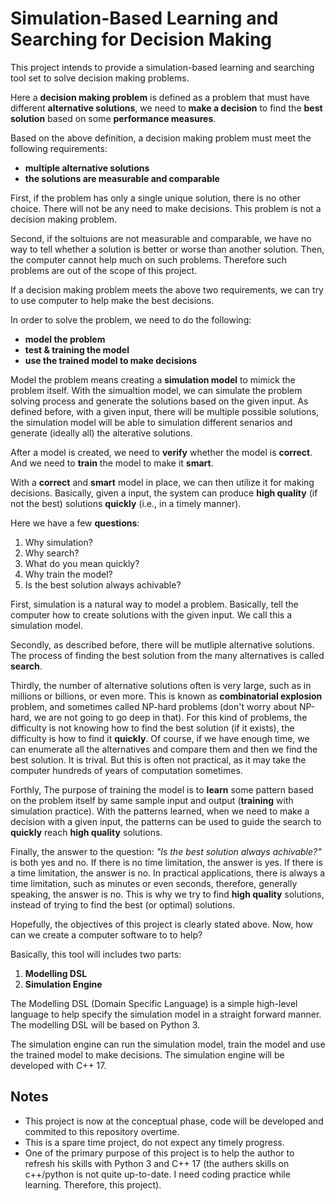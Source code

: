 # Simulation-Based Learning and Searching for Decision Making

This project intends to provide a simulation-based learning and searching tool set to solve decision making problems.

Here a **decision making problem** is defined as a problem that must have different **alternative solutions**, we need to **make a decision** to find the **best solution** based on some **performance measures**.

Based on the above definition, a decision making problem must meet the following requirements:

  - **multiple alternative solutions**
  - **the solutions are measurable and comparable**

First, if the problem has only a single unique solution, there is no other choice. There will not be any need to make decisions. This problem is not a decision making problem.

Second, if the soltuions are not measurable and comparable, we have no way to tell whether a solution is better or worse than another solution. Then, the computer cannot help much on such problems. Therefore such problems are out of the scope of this project. 

If a decision making problem meets the above two requirements, we can try to use computer to help make the best decisions. 

In order to solve the problem, we need to do the following:

  - **model the problem**
  - **test & training the model**
  - **use the trained model to make decisions**
  
Model the problem means creating a **simulation model** to mimick the problem itself. With the simualtion model, we can simulate the problem solving process and generate the solutions based on the given input. As defined before, with a given input, there will be multiple possible solutions, the simulation model will be able to simulation different senarios and generate (ideally all) the alterative solutions. 

After a model is created, we need to **verify** whether the model is **correct**. And we need to **train** the model to make it **smart**.

With a **correct** and **smart** model in place, we can then utilize it for making decisions. Basically, given a input, the system can produce **high quality** (if not the best) solutions **quickly** (i.e., in a timely manner).

Here we have a few **questions**:
  1. Why simulation?
  2. Why search? 
  3. What do you mean quickly?
  4. Why train the model?
  5. Is the best solution always achivable?
  
First, simulation is a natural way to model a problem. Basically, tell the computer how to create solutions with the given input. We call this a simulation model.

Secondly, as described before, there will be mutliple alternative solutions. The process of finding the best solution from the many alternatives is called **search**. 

Thirdly, the number of alternative solutions often is very large, such as in millions or billions, or even more. This is known as **combinatorial explosion** problem, and sometimes called NP-hard problems (don't worry about NP-hard, we are not going to go deep in that). For this kind of problems, the difficulty is not knowing how to find the best solution (if it exists), the difficulty is how to find it **quickly**. Of course, if we have enough time, we can enumerate all the alternatives and compare them and then we find the best solution. It is trival. But this is often not practical, as it may take the computer hundreds of years of computation sometimes.  

Forthly, The purpose of training the model is to **learn** some pattern based on the problem itself by same sample input and output (**training** with simulation practice). With the patterns learned, when we need to make a decision with a given input, the patterns can be used to guide the search to **quickly** reach **high quality** solutions.

Finally, the answer to the question: *"Is the best solution always achivable?"* is both yes and no. If there is no time limitation, the answer is yes. If there is a time limitation, the answer is no. In practical applications, there is always a time limitation, such as minutes or even seconds, therefore, generally speaking, the answer is no. This is why we try to find **high quality** solutions, instead of trying to find the best (or optimal) solutions.

Hopefully, the objectives of this project is clearly stated above. Now, how can we create a computer software to to help?

Basically, this tool will includes two parts:

  1. **Modelling DSL**
  2. **Simulation Engine** 
  
The Modelling DSL (Domain Specific Language) is a simple high-level language to help specify the simulation model in a straight forward manner. The modelling DSL will be based on Python 3.
 
The simulation engine can run the simulation model, train the model and use the trained model to make decisions. The simulation engine will be developed with C++ 17.

## Notes
 - This project is now at the conceptual phase, code will be developed and commited to this repository overtime.
 - This is a spare time project, do not expect any timely progress.
 - One of the primary purpose of this project is to help the author to refresh his skills with Python 3 and C++ 17 
   (the authers skills on c++/python is not quite up-to-date. I need coding practice while learning. Therefore, this project).
   
